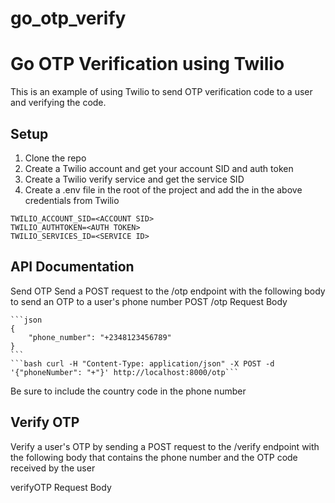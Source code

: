 # go_otp_verify

# Go OTP Verification using Twilio

This is an example of using Twilio to send OTP verification code to a user and verifying the code.

## Setup

1. Clone the repo
2. Create a Twilio account and get your account SID and auth token
3. Create a Twilio verify service and get the service SID
4. Create a .env file in the root of the project and add the in the above credentials from Twilio

```env
TWILIO_ACCOUNT_SID=<ACCOUNT SID>
TWILIO_AUTHTOKEN=<AUTH TOKEN>
TWILIO_SERVICES_ID=<SERVICE ID>
```

## API Documentation

Send OTP
Send a POST request to the /otp endpoint with the following body to send an OTP to a user's phone number
POST /otp
Request Body

    ```json
    {
        "phone_number": "+2348123456789"
    }
    ```
    ```bash curl -H "Content-Type: application/json" -X POST -d '{"phoneNumber": "+"}' http://localhost:8000/otp```

Be sure to include the country code in the phone number

## Verify OTP

Verify a user's OTP by sending a POST request to the /verify endpoint with the following body that contains the phone number and the OTP code received by the user

verifyOTP
Request Body
